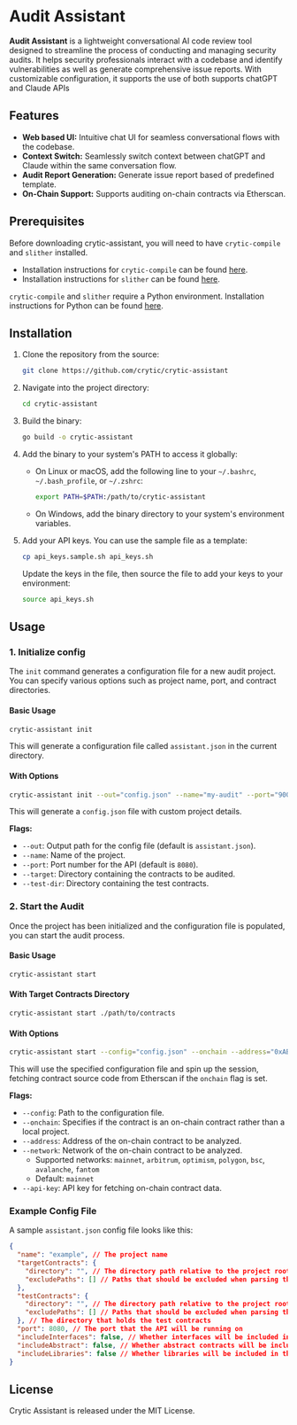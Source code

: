 # Audit Assistant

**Audit Assistant** is a lightweight conversational AI code review tool designed to streamline the process of conducting and managing security audits. It helps security professionals interact with a codebase and identify vulnerabilities as well as generate comprehensive issue reports. With customizable configuration, it supports the use of both supports chatGPT and Claude APIs

## Features

- **Web based UI:** Intuitive chat UI for seamless conversational flows with the codebase.
- **Context Switch:** Seamlessly switch context between chatGPT and Claude within the same conversation flow.
- **Audit Report Generation:** Generate issue report based of predefined template.
- **On-Chain Support:** Supports auditing on-chain contracts via Etherscan.

## Prerequisites

Before downloading crytic-assistant, you will need to have `crytic-compile` and `slither` installed.

- Installation instructions for `crytic-compile` can be found [here](https://github.com/crytic/crytic-compile).
- Installation instructions for `slither` can be found [here](https://github.com/crytic/slither).

`crytic-compile` and `slither` require a Python environment. Installation instructions for Python can be found [here](https://www.python.org/downloads/).

## Installation

1. Clone the repository from the source:

   ```bash
   git clone https://github.com/crytic/crytic-assistant
   ```

2. Navigate into the project directory:

   ```bash
   cd crytic-assistant
   ```

3. Build the binary:

   ```bash
   go build -o crytic-assistant
   ```

4. Add the binary to your system's PATH to access it globally:

   - On Linux or macOS, add the following line to your `~/.bashrc`, `~/.bash_profile`, or `~/.zshrc`:
     ```bash
     export PATH=$PATH:/path/to/crytic-assistant
     ```
   - On Windows, add the binary directory to your system's environment variables.

5. Add your API keys. You can use the sample file as a template:

   ```bash
   cp api_keys.sample.sh api_keys.sh
   ```

   Update the keys in the file, then source the file to add your keys to your environment:

   ```bash
   source api_keys.sh
   ```

## Usage

### 1. Initialize config

The `init` command generates a configuration file for a new audit project. You can specify various options such as project name, port, and contract directories.

#### Basic Usage

```bash
crytic-assistant init
```

This will generate a configuration file called `assistant.json` in the current directory.

#### With Options

```bash
crytic-assistant init --out="config.json" --name="my-audit" --port="9000" --target-contracts-dir="./contracts" --test-contracts-dir="./tests"
```

This will generate a `config.json` file with custom project details.

**Flags:**

- `--out`: Output path for the config file (default is `assistant.json`).
- `--name`: Name of the project.
- `--port`: Port number for the API (default is `8080`).
- `--target`: Directory containing the contracts to be audited.
- `--test-dir`: Directory containing the test contracts.

### 2. Start the Audit

Once the project has been initialized and the configuration file is populated, you can start the audit process.

#### Basic Usage

```bash
crytic-assistant start
```

#### With Target Contracts Directory

```bash
crytic-assistant start ./path/to/contracts
```

#### With Options

```bash
crytic-assistant start --config="config.json" --onchain --address="0xABC123" --api-key="$ETHERSCAN_API_KEY"
```

This will use the specified configuration file and spin up the session, fetching contract source code from Etherscan if the `onchain` flag is set.

**Flags:**

- `--config`: Path to the configuration file.
- `--onchain`: Specifies if the contract is an on-chain contract rather than a local project.
- `--address`: Address of the on-chain contract to be analyzed.
- `--network`: Network of the on-chain contract to be analyzed.
  - Supported networks: `mainnet`, `arbitrum`, `optimism`, `polygon`, `bsc`, `avalanche`, `fantom`
  - Default: `mainnet`
- `--api-key`: API key for fetching on-chain contract data.

### Example Config File

A sample `assistant.json` config file looks like this:

```json
{
  "name": "example", // The project name
  "targetContracts": {
    "directory": "", // The directory path relative to the project root
    "excludePaths": [] // Paths that should be excluded when parsing the directory
  },
  "testContracts": {
    "directory": "", // The directory path relative to the project root
    "excludePaths": [] // Paths that should be excluded when parsing the directory
  }, // The directory that holds the test contracts
  "port": 8080, // The port that the API will be running on
  "includeInterfaces": false, // Whether interfaces will be included in the slither output
  "includeAbstract": false, // Whether abstract contracts will be included in the slither output
  "includeLibraries": false // Whether libraries will be included in the slither output
}
```

## License

Crytic Assistant is released under the MIT License.
